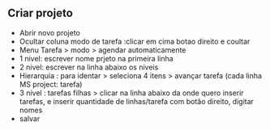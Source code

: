 ## Criar projeto

* Abrir novo projeto
*  Ocultar coluna modo de tarefa :clicar em cima botao direito e coultar
* Menu Tarefa > modo > agendar automaticamente
* 1 nivel: escrever nome prjeto na primeira linha
* 2 nivel: escrever  na linha abaixo os niveis
* Hierarquia : para identar > seleciona 4 itens > avançar tarefa (cada linha MS project: tarefa)
* 3 nivel : tarefas filhas > clicar na linha abaixo da onde  quero inserir tarefas, e inserir quantidade de linhas/tarefa com botão direito, digitar nomes
* salvar